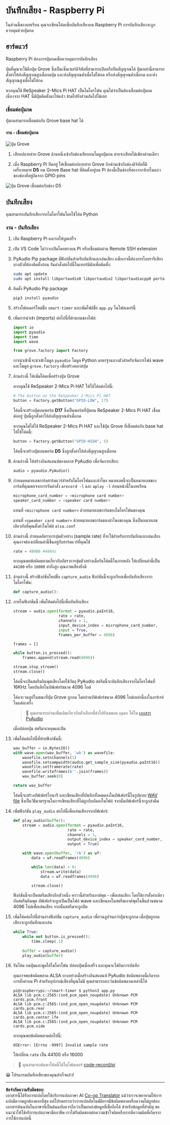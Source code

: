 <!--
CO_OP_TRANSLATOR_METADATA:
{
  "original_hash": "0ac0afcfb40cb5970ef4cb74f01c32e9",
  "translation_date": "2025-08-27T20:33:53+00:00",
  "source_file": "6-consumer/lessons/1-speech-recognition/pi-audio.md",
  "language_code": "th"
}
-->
# บันทึกเสียง - Raspberry Pi

ในส่วนนี้ของบทเรียน คุณจะเขียนโค้ดเพื่อบันทึกเสียงบน Raspberry Pi การบันทึกเสียงจะถูกควบคุมด้วยปุ่มกด

## ฮาร์ดแวร์

Raspberry Pi ต้องการปุ่มกดเพื่อควบคุมการบันทึกเสียง

ปุ่มที่คุณจะใช้คือปุ่ม Grove ซึ่งเป็นเซ็นเซอร์ดิจิทัลที่สามารถเปิดหรือปิดสัญญาณได้ ปุ่มเหล่านี้สามารถตั้งค่าให้ส่งสัญญาณสูงเมื่อกดปุ่ม และส่งสัญญาณต่ำเมื่อไม่ได้กด หรือส่งสัญญาณต่ำเมื่อกด และส่งสัญญาณสูงเมื่อไม่ได้กด

หากคุณใช้ ReSpeaker 2-Mics Pi HAT เป็นไมโครโฟน คุณไม่จำเป็นต้องเชื่อมต่อปุ่มกด เนื่องจาก HAT นี้มีปุ่มติดตั้งมาให้แล้ว ข้ามไปยังส่วนถัดไปได้เลย

### เชื่อมต่อปุ่มกด

ปุ่มกดสามารถเชื่อมต่อกับ Grove base hat ได้

#### งาน - เชื่อมต่อปุ่มกด

![ปุ่ม Grove](../../../../../translated_images/grove-button.a70cfbb809a8563681003250cf5b06d68cdcc68624f9e2f493d5a534ae2da1e5.th.png)

1. เสียบปลายสาย Grove ด้านหนึ่งเข้ากับช่องเสียบบนโมดูลปุ่มกด สายจะเสียบได้เพียงด้านเดียว

1. เมื่อ Raspberry Pi ปิดอยู่ ให้เชื่อมต่อปลายสาย Grove อีกด้านเข้ากับช่องดิจิทัลที่มีเครื่องหมาย **D5** บน Grove Base hat ที่ติดตั้งอยู่บน Pi ช่องนี้เป็นช่องที่สองจากซ้ายในแถวของช่องที่อยู่ถัดจาก GPIO pins

![ปุ่ม Grove เชื่อมต่อกับช่อง D5](../../../../../translated_images/pi-button.c7a1a4f55943341ce1baf1057658e9a205804d4131d258e820c93f951df0abf3.th.png)

## บันทึกเสียง

คุณสามารถบันทึกเสียงจากไมโครโฟนโดยใช้โค้ด Python

### งาน - บันทึกเสียง

1. เปิด Raspberry Pi และรอให้บูตเสร็จ

1. เปิด VS Code ไม่ว่าจะเปิดโดยตรงบน Pi หรือเชื่อมต่อผ่าน Remote SSH extension

1. PyAudio Pip package มีฟังก์ชันสำหรับบันทึกและเล่นเสียง แพ็กเกจนี้ต้องการไลบรารีเสียงบางตัวที่ต้องติดตั้งก่อน รันคำสั่งต่อไปนี้ในเทอร์มินัลเพื่อติดตั้ง:

    ```sh
    sudo apt update
    sudo apt install libportaudio0 libportaudio2 libportaudiocpp0 portaudio19-dev libasound2-plugins --yes 
    ```

1. ติดตั้ง PyAudio Pip package

    ```sh
    pip3 install pyaudio
    ```

1. สร้างโฟลเดอร์ใหม่ชื่อ `smart-timer` และเพิ่มไฟล์ชื่อ `app.py` ในโฟลเดอร์นี้

1. เพิ่มการนำเข้า (imports) ต่อไปนี้ที่ด้านบนของไฟล์:

    ```python
    import io
    import pyaudio
    import time
    import wave
    
    from grove.factory import Factory
    ```

    การนำเข้านี้จะนำเข้าโมดูล `pyaudio` โมดูล Python มาตรฐานบางตัวสำหรับจัดการไฟล์ wave และโมดูล `grove.factory` เพื่อสร้างคลาสปุ่ม

1. ด้านล่างนี้ ให้เพิ่มโค้ดเพื่อสร้างปุ่ม Grove

    หากคุณใช้ ReSpeaker 2-Mics Pi HAT ให้ใช้โค้ดต่อไปนี้:

    ```python
    # The button on the ReSpeaker 2-Mics Pi HAT
    button = Factory.getButton("GPIO-LOW", 17)
    ```

    โค้ดนี้จะสร้างปุ่มบนพอร์ต **D17** ซึ่งเป็นพอร์ตที่ปุ่มบน ReSpeaker 2-Mics Pi HAT เชื่อมต่ออยู่ ปุ่มนี้ถูกตั้งค่าให้ส่งสัญญาณต่ำเมื่อกด

    หากคุณไม่ได้ใช้ ReSpeaker 2-Mics Pi HAT และใช้ปุ่ม Grove ที่เชื่อมต่อกับ base hat ให้ใช้โค้ดนี้:

    ```python
    button = Factory.getButton("GPIO-HIGH", 5)
    ```

    โค้ดนี้จะสร้างปุ่มบนพอร์ต **D5** ซึ่งถูกตั้งค่าให้ส่งสัญญาณสูงเมื่อกด

1. ด้านล่างนี้ ให้สร้างอินสแตนซ์ของคลาส PyAudio เพื่อจัดการเสียง:

    ```python
    audio = pyaudio.PyAudio()
    ```

1. กำหนดหมายเลขการ์ดฮาร์ดแวร์สำหรับไมโครโฟนและลำโพง หมายเลขนี้จะเป็นหมายเลขของการ์ดที่คุณพบจากการรันคำสั่ง `arecord -l` และ `aplay -l` ก่อนหน้านี้ในบทเรียน

    ```python
    microphone_card_number = <microphone card number>
    speaker_card_number = <speaker card number>
    ```

    แทนที่ `<microphone card number>` ด้วยหมายเลขการ์ดของไมโครโฟนของคุณ

    แทนที่ `<speaker card number>` ด้วยหมายเลขการ์ดของลำโพงของคุณ ซึ่งเป็นหมายเลขเดียวกับที่คุณตั้งค่าในไฟล์ `alsa.conf`

1. ด้านล่างนี้ กำหนดอัตราการสุ่มตัวอย่าง (sample rate) ที่จะใช้สำหรับการบันทึกและเล่นเสียง คุณอาจต้องเปลี่ยนค่านี้ขึ้นอยู่กับฮาร์ดแวร์ที่คุณใช้

    ```python
    rate = 48000 #48KHz
    ```

    หากคุณพบข้อผิดพลาดเกี่ยวกับอัตราการสุ่มตัวอย่างเมื่อรันโค้ดนี้ในภายหลัง ให้เปลี่ยนค่านี้เป็น `44100` หรือ `16000` ค่ายิ่งสูง คุณภาพเสียงยิ่งดี

1. ด้านล่างนี้ สร้างฟังก์ชันใหม่ชื่อ `capture_audio` ฟังก์ชันนี้จะถูกเรียกเพื่อบันทึกเสียงจากไมโครโฟน:

    ```python
    def capture_audio():
    ```

1. ภายในฟังก์ชันนี้ เพิ่มโค้ดต่อไปนี้เพื่อบันทึกเสียง:

    ```python
    stream = audio.open(format = pyaudio.paInt16,
                        rate = rate,
                        channels = 1, 
                        input_device_index = microphone_card_number,
                        input = True,
                        frames_per_buffer = 4096)

    frames = []

    while button.is_pressed():
        frames.append(stream.read(4096))

    stream.stop_stream()
    stream.close()
    ```

    โค้ดนี้จะเปิดสตรีมอินพุตเสียงโดยใช้วัตถุ PyAudio สตรีมนี้จะบันทึกเสียงจากไมโครโฟนที่ 16KHz โดยบันทึกในบัฟเฟอร์ขนาด 4096 ไบต์

    โค้ดจะวนลูปในขณะที่ปุ่ม Grove ถูกกด โดยอ่านบัฟเฟอร์ขนาด 4096 ไบต์เหล่านี้ลงในอาร์เรย์ในแต่ละครั้ง

    > 💁 คุณสามารถอ่านเพิ่มเติมเกี่ยวกับตัวเลือกที่ส่งไปยังเมธอด `open` ได้ใน [เอกสาร PyAudio](https://people.csail.mit.edu/hubert/pyaudio/docs/)

    เมื่อปล่อยปุ่ม สตรีมจะหยุดและปิด

1. เพิ่มโค้ดต่อไปนี้ที่ท้ายฟังก์ชันนี้:

    ```python
    wav_buffer = io.BytesIO()
    with wave.open(wav_buffer, 'wb') as wavefile:
        wavefile.setnchannels(1)
        wavefile.setsampwidth(audio.get_sample_size(pyaudio.paInt16))
        wavefile.setframerate(rate)
        wavefile.writeframes(b''.join(frames))
        wav_buffer.seek(0)

    return wav_buffer
    ```

    โค้ดนี้จะสร้างบัฟเฟอร์ไบนารี และเขียนเสียงที่บันทึกทั้งหมดลงในบัฟเฟอร์นี้ในรูปแบบ [WAV file](https://wikipedia.org/wiki/WAV) ซึ่งเป็นวิธีมาตรฐานในการเขียนเสียงที่ไม่ถูกบีบอัดลงในไฟล์ จากนั้นบัฟเฟอร์นี้จะถูกส่งคืน

1. เพิ่มฟังก์ชัน `play_audio` ต่อไปนี้เพื่อเล่นเสียงจากบัฟเฟอร์:

    ```python
    def play_audio(buffer):
        stream = audio.open(format = pyaudio.paInt16,
                            rate = rate,
                            channels = 1,
                            output_device_index = speaker_card_number,
                            output = True)
    
        with wave.open(buffer, 'rb') as wf:
            data = wf.readframes(4096)
    
            while len(data) > 0:
                stream.write(data)
                data = wf.readframes(4096)
    
            stream.close()
    ```

    ฟังก์ชันนี้จะเปิดสตรีมเสียงอีกตัวหนึ่ง คราวนี้สำหรับเอาต์พุต - เพื่อเล่นเสียง โดยใช้การตั้งค่าเดียวกับสตรีมอินพุต บัฟเฟอร์จะถูกเปิดเป็นไฟล์ wave และเขียนลงในสตรีมเอาต์พุตในชิ้นส่วนขนาด 4096 ไบต์เพื่อเล่นเสียง จากนั้นสตรีมจะถูกปิด

1. เพิ่มโค้ดต่อไปนี้ด้านล่างฟังก์ชัน `capture_audio` เพื่อวนลูปจนกว่าปุ่มจะถูกกด เมื่อปุ่มถูกกด เสียงจะถูกบันทึกและเล่น

    ```python
    while True:
        while not button.is_pressed():
            time.sleep(.1)
        
        buffer = capture_audio()
        play_audio(buffer)
    ```

1. รันโค้ด กดปุ่มและพูดใส่ไมโครโฟน ปล่อยปุ่มเมื่อเสร็จ และคุณจะได้ยินการบันทึก

    คุณอาจพบข้อผิดพลาด ALSA บางอย่างเมื่อสร้างอินสแตนซ์ PyAudio ข้อผิดพลาดนี้เกิดจากการตั้งค่าบน Pi สำหรับอุปกรณ์เสียงที่คุณไม่มี คุณสามารถละเว้นข้อผิดพลาดเหล่านี้ได้

    ```output
    pi@raspberrypi:~/smart-timer $ python3 app.py 
    ALSA lib pcm.c:2565:(snd_pcm_open_noupdate) Unknown PCM cards.pcm.front
    ALSA lib pcm.c:2565:(snd_pcm_open_noupdate) Unknown PCM cards.pcm.rear
    ALSA lib pcm.c:2565:(snd_pcm_open_noupdate) Unknown PCM cards.pcm.center_lfe
    ALSA lib pcm.c:2565:(snd_pcm_open_noupdate) Unknown PCM cards.pcm.side
    ```

    หากคุณพบข้อผิดพลาดต่อไปนี้:

    ```output
    OSError: [Errno -9997] Invalid sample rate
    ```

    ให้เปลี่ยน `rate` เป็น 44100 หรือ 16000

> 💁 คุณสามารถค้นหาโค้ดนี้ได้ในโฟลเดอร์ [code-record/pi](../../../../../6-consumer/lessons/1-speech-recognition/code-record/pi)

😀 โปรแกรมบันทึกเสียงของคุณสำเร็จแล้ว!

---

**ข้อจำกัดความรับผิดชอบ**:  
เอกสารนี้ได้รับการแปลโดยใช้บริการแปลภาษา AI [Co-op Translator](https://github.com/Azure/co-op-translator) แม้ว่าเราจะพยายามให้การแปลมีความถูกต้องมากที่สุด แต่โปรดทราบว่าการแปลอัตโนมัติอาจมีข้อผิดพลาดหรือความไม่ถูกต้อง เอกสารต้นฉบับในภาษาที่เป็นต้นฉบับควรถือว่าเป็นแหล่งข้อมูลที่เชื่อถือได้ สำหรับข้อมูลที่สำคัญ ขอแนะนำให้ใช้บริการแปลภาษามืออาชีพ เราไม่รับผิดชอบต่อความเข้าใจผิดหรือการตีความผิดที่เกิดจากการใช้การแปลนี้